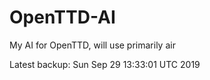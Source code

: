 # OpenTTD-AI
My AI for OpenTTD, will use primarily air

Latest backup: Sun Sep 29 13:33:01 UTC 2019
